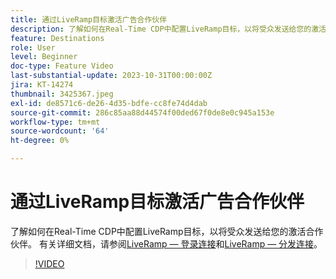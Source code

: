 ```yaml
---
title: 通过LiveRamp目标激活广告合作伙伴
description: 了解如何在Real-Time CDP中配置LiveRamp目标，以将受众发送给您的激活合作伙伴。
feature: Destinations
role: User
level: Beginner
doc-type: Feature Video
last-substantial-update: 2023-10-31T00:00:00Z
jira: KT-14274
thumbnail: 3425367.jpeg
exl-id: de8571c6-de26-4d35-bdfe-cc8fe74d4dab
source-git-commit: 286c85aa88d44574f00ded67f0de8e0c945a153e
workflow-type: tm+mt
source-wordcount: '64'
ht-degree: 0%

---
```


# 通过LiveRamp目标激活广告合作伙伴

了解如何在Real-Time CDP中配置LiveRamp目标，以将受众发送给您的激活合作伙伴。 有关详细文档，请参阅[LiveRamp — 登录连接](https://experienceleague.adobe.com/docs/experience-platform/destinations/catalog/advertising/liveramp-onboarding.html?lang=zh-Hans)和[LiveRamp — 分发连接](https://experienceleague.adobe.com/docs/experience-platform/destinations/catalog/advertising/liveramp-distribution.html?lang=zh-Hans)。

>[!VIDEO](https://video.tv.adobe.com/v/3425367/?learn=on&enablevpops)
